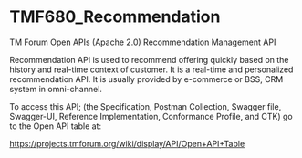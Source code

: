 # TMF680_Recommendation
TM Forum Open APIs (Apache 2.0) Recommendation Management API

Recommendation API is used to recommend offering quickly based on the history and
real-time context of customer. It is a real-time and personalized recommendation API.
It is usually provided by e-commerce or BSS, CRM system in omni-channel.

To access this API; (the Specification, Postman Collection, Swagger file, Swagger-UI,
Reference Implementation, Conformance Profile, and CTK) go to the Open API table at:

https://projects.tmforum.org/wiki/display/API/Open+API+Table
